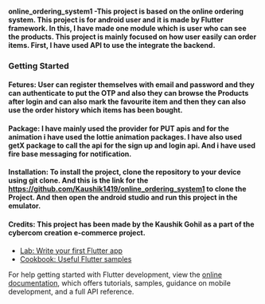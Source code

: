 #### online_ordering_system1 -This project is based on the online ordering system. This project is for android user and it is made by Flutter framework. In this, I have made one module which is user who can see the products. This project is mainly focused on how user easily can order items. First, I have used API to use the integrate the backend.

### Getting Started

#### Fetures: User can register themselves with email and password and they can authenticate to put the OTP and also they can browse the Products after login and can also mark the favourite item and then they can also use the order history which items has been bought.

#### Package: I have mainly used the provider for PUT apis and for the animation i have used the lottie animation packages. I have also used getX package to call the api for the sign up and login api. And i have used fire base messaging for notification.

#### Installation: To install the project, clone the repository to your device using git clone. And this is the link for the https://github.com/Kaushik1419/online_ordering_system1 to clone the Project. And then open the android studio and run this project in the emulator.

#### Credits: This project has been made by the Kaushik Gohil as a part of the cybercom creation e-commerce project.
- [Lab: Write your first Flutter app](https://docs.flutter.dev/get-started/codelab)
- [Cookbook: Useful Flutter samples](https://docs.flutter.dev/cookbook)

For help getting started with Flutter development, view the
[online documentation](https://docs.flutter.dev/), which offers tutorials,
samples, guidance on mobile development, and a full API reference.
